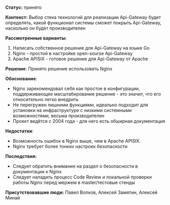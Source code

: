 
**Статус:**  принято

**Контекст:**
Выбор стека технологий для реализации Api-Gateway будет определять, какой функционал системы сможет покрыть Api-Gateway, насколько он будет производителен

**Рассмотренные варианты:**
1. Написать собственное решение для Api-Gateway на языке Go
2. Nginx - простой в настройке open-sourse Api-Gateway
3. Apache APISIX - готовое решение для Api-Gateway от Apache

**Решение**:
Принято решение использовать Nginx

**Обоснование**:
- Nginx зарекомендовал себя как простое в конфигурации, поддерживающее масштабирование решение - это значит, что его относительно легко внедрить
- Не перегружен лишними функциями, идеально подходит для установки на инфраструктуре с низкими системными возможностями, весьма производителен
- Проект ведётся с 2004 года - для него есть обширная документация

**Недостатки**:
- Возможность ошибок в Nginx выше, чем в Apache APISIX.
- Nginx требует более тонких настроек безопасности

**Последствия:**
- Следует обратить внимание на раздел о безопасности в документации к Nginx
- Следует наладить процесс Code Review и локальной проверки работы Nginx перед мержем в master/тестовые стенды

**Присутствовавшие люди:**
Павел Волков, Алексей Замятин, Алексей Минай
